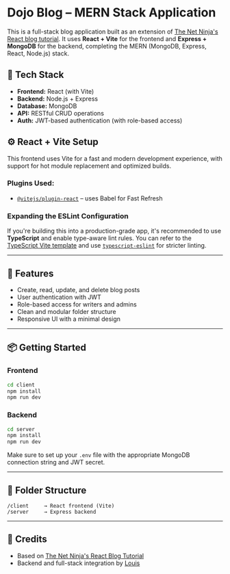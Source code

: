 # Dojo Blog – MERN Stack Application

This is a full-stack blog application built as an extension of [The Net Ninja's React blog tutorial](https://www.youtube.com/watch?v=U9T6YkEDkMo). It uses **React + Vite** for the frontend and **Express + MongoDB** for the backend, completing the MERN (MongoDB, Express, React, Node.js) stack.

## 🔧 Tech Stack

* **Frontend:** React (with Vite)
* **Backend:** Node.js + Express
* **Database:** MongoDB
* **API:** RESTful CRUD operations
* **Auth:** JWT-based authentication (with role-based access)

## ⚙️ React + Vite Setup

This frontend uses Vite for a fast and modern development experience, with support for hot module replacement and optimized builds.

### Plugins Used:

* [`@vitejs/plugin-react`](https://github.com/vitejs/vite-plugin-react/blob/main/packages/plugin-react) – uses Babel for Fast Refresh

### Expanding the ESLint Configuration

If you're building this into a production-grade app, it's recommended to use **TypeScript** and enable type-aware lint rules.
You can refer to the [TypeScript Vite template](https://github.com/vitejs/vite/tree/main/packages/create-vite/template-react-ts) and use [`typescript-eslint`](https://typescript-eslint.io) for stricter linting.

---

## 🚀 Features

* Create, read, update, and delete blog posts
* User authentication with JWT
* Role-based access for writers and admins
* Clean and modular folder structure
* Responsive UI with a minimal design

---

## 📦 Getting Started

### Frontend

```bash
cd client
npm install
npm run dev
```

### Backend

```bash
cd server
npm install
npm run dev
```

Make sure to set up your `.env` file with the appropriate MongoDB connection string and JWT secret.

---

## 📁 Folder Structure

```
/client     → React frontend (Vite)
/server     → Express backend
```

---

## 🙌 Credits

* Based on [The Net Ninja's React Blog Tutorial](https://www.youtube.com/watch?v=U9T6YkEDkMo)
* Backend and full-stack integration by [Louis](https://github.com/Louis2324)
